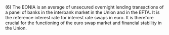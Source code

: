 (6) The EONIA is an average of unsecured overnight lending transactions of a panel of banks in the interbank market in the Union and in the EFTA. It is the reference interest rate for interest rate swaps in euro. It is therefore crucial for the functioning of the euro swap market and financial stability in the Union.